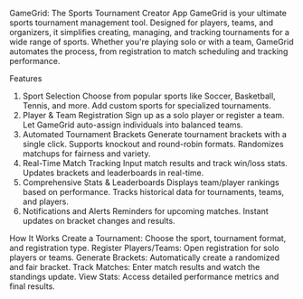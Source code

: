 GameGrid: The Sports Tournament Creator App
GameGrid is your ultimate sports tournament management tool. Designed for players, teams, and organizers, it simplifies creating, managing, and tracking tournaments for a wide range of sports. Whether you're playing solo or with a team, GameGrid automates the process, from registration to match scheduling and tracking performance.

Features
1. Sport Selection
Choose from popular sports like Soccer, Basketball, Tennis, and more.
Add custom sports for specialized tournaments.
2. Player & Team Registration
Sign up as a solo player or register a team.
Let GameGrid auto-assign individuals into balanced teams.
3. Automated Tournament Brackets
Generate tournament brackets with a single click.
Supports knockout and round-robin formats.
Randomizes matchups for fairness and variety.
4. Real-Time Match Tracking
Input match results and track win/loss stats.
Updates brackets and leaderboards in real-time.
5. Comprehensive Stats & Leaderboards
Displays team/player rankings based on performance.
Tracks historical data for tournaments, teams, and players.
6. Notifications and Alerts
Reminders for upcoming matches.
Instant updates on bracket changes and results.

How It Works
Create a Tournament: Choose the sport, tournament format, and registration type.
Register Players/Teams: Open registration for solo players or teams.
Generate Brackets: Automatically create a randomized and fair bracket.
Track Matches: Enter match results and watch the standings update.
View Stats: Access detailed performance metrics and final results.
